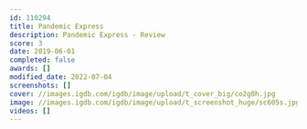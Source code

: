 ```yaml
---
id: 110294
title: Pandemic Express
description: Pandemic Express - Review
score: 3
date: 2019-06-01
completed: false
awards: []
modified_date: 2022-07-04
screenshots: []
cover: //images.igdb.com/igdb/image/upload/t_cover_big/co2g0h.jpg
image: //images.igdb.com/igdb/image/upload/t_screenshot_huge/sc605s.jpg
videos: []
---
```

